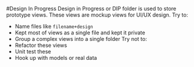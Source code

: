 #Design In Progress
Design in Progress or DIP folder is used to store prototype views. These views are mockup views for UI/UX design.
Try to:
- Name files like `filename+design`
- Kept most of views as a single file and kept it private
- Group a complex views into a single folder 
Try not to: 
- Refactor these views
- Unit test these
- Hook up with models or real data


